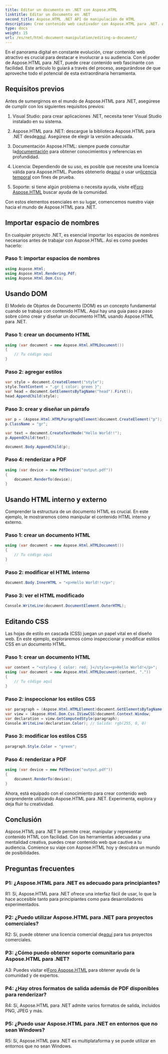 ```yaml
---
title: Editar un documento en .NET con Aspose.HTML
linktitle: Editar un documento en .NET
second_title: Aspose.HTML .NET API de manipulación de HTML
description: Cree contenido web cautivador con Aspose.HTML para .NET. Aprenda a manipular HTML, CSS y más.
type: docs
weight: 15
url: /es/net/html-document-manipulation/editing-a-document/
---
```


En el panorama digital en constante evolución, crear contenido web atractivo es crucial para destacar e involucrar a su audiencia. Con el poder de Aspose.HTML para .NET, puede crear contenido web fascinante con facilidad. Este artículo lo guiará a través del proceso, asegurándose de que aproveche todo el potencial de esta extraordinaria herramienta.

## Requisitos previos

Antes de sumergirnos en el mundo de Aspose.HTML para .NET, asegúrese de cumplir con los siguientes requisitos previos:

1. Visual Studio: para crear aplicaciones .NET, necesita tener Visual Studio instalado en su sistema.

2. Aspose.HTML para .NET: descargue la biblioteca Aspose.HTML para .NET desde[aquí](https://releases.aspose.com/html/net/). Asegúrese de elegir la versión adecuada.

3.  Documentación Aspose.HTML: siempre puede consultar la[documentación](https://reference.aspose.com/html/net/) para obtener conocimientos y referencias en profundidad.

4.  Licencia: Dependiendo de su uso, es posible que necesite una licencia válida para Aspose.HTML. Puedes obtenerlo de[aquí](https://purchase.aspose.com/buy) o usar un[licencia temporal](https://purchase.aspose.com/temporary-license/) con fines de prueba.

5.  Soporte: si tiene algún problema o necesita ayuda, visite el[Foro Aspose.HTML](https://forum.aspose.com/) buscar ayuda de la comunidad.

Con estos elementos esenciales en su lugar, comencemos nuestro viaje hacia el mundo de Aspose.HTML para .NET.

## Importar espacio de nombres

En cualquier proyecto .NET, es esencial importar los espacios de nombres necesarios antes de trabajar con Aspose.HTML. Así es como puedes hacerlo:

### Paso 1: importar espacios de nombres

```csharp
using Aspose.Html;
using Aspose.Html.Rendering.Pdf;
using Aspose.Html.Dom.Css;
```

## Usando DOM

El Modelo de Objetos de Documento (DOM) es un concepto fundamental cuando se trabaja con contenido HTML. Aquí hay una guía paso a paso sobre cómo crear y diseñar un documento HTML usando Aspose.HTML para .NET.

### Paso 1: crear un documento HTML

```csharp
using (var document = new Aspose.Html.HTMLDocument())
{
    // Tu código aquí
}
```

### Paso 2: agregar estilos

```csharp
var style = document.CreateElement("style");
style.TextContent = ".gr { color: green }";
var head = document.GetElementsByTagName("head").First();
head.AppendChild(style);
```

### Paso 3: crear y diseñar un párrafo

```csharp
var p = (Aspose.Html.HTMLParagraphElement)document.CreateElement("p");
p.ClassName = "gr";

var text = document.CreateTextNode("Hello World!!");
p.AppendChild(text);

document.Body.AppendChild(p);
```

### Paso 4: renderizar a PDF

```csharp
using (var device = new PdfDevice("output.pdf"))
{
    document.RenderTo(device);
}
```

## Usando HTML interno y externo

Comprender la estructura de un documento HTML es crucial. En este ejemplo, le mostraremos cómo manipular el contenido HTML interno y externo.

### Paso 1: crear un documento HTML

```csharp
using (var document = new Aspose.Html.HTMLDocument())
{
    // Tu código aquí
}
```

### Paso 2: modificar el HTML interno

```csharp
document.Body.InnerHTML = "<p>Hello World!!</p>";
```

### Paso 3: ver el HTML modificado

```csharp
Console.WriteLine(document.DocumentElement.OuterHTML);
```

## Editando CSS

Las hojas de estilo en cascada (CSS) juegan un papel vital en el diseño web. En este ejemplo, exploraremos cómo inspeccionar y modificar estilos CSS en un documento HTML.

### Paso 1: crear un documento HTML

```csharp
var content = "<style>p { color: red; }</style><p>Hello World!</p>";
using (var document = new Aspose.Html.HTMLDocument(content, "."))
{
    // Tu código aquí
}
```

### Paso 2: inspeccionar los estilos CSS

```csharp
var paragraph = (Aspose.Html.HTMLElement)document.GetElementsByTagName("p").First();
var view = (Aspose.Html.Dom.Css.IViewCSS)document.Context.Window;
var declaration = view.GetComputedStyle(paragraph);
Console.WriteLine(declaration.Color); // Salida: rgb(255, 0, 0)
```

### Paso 3: modificar los estilos CSS

```csharp
paragraph.Style.Color = "green";
```

### Paso 4: renderizar a PDF

```csharp
using (var device = new PdfDevice("output.pdf"))
{
    document.RenderTo(device);
}
```

Ahora, está equipado con el conocimiento para crear contenido web sorprendente utilizando Aspose.HTML para .NET. Experimenta, explora y deja fluir tu creatividad.

## Conclusión

Aspose.HTML para .NET le permite crear, manipular y representar contenido HTML con facilidad. Con las herramientas adecuadas y una mentalidad creativa, puedes crear contenido web que cautive a tu audiencia. Comience su viaje con Aspose.HTML hoy y descubra un mundo de posibilidades.

## Preguntas frecuentes

### P1: ¿Aspose.HTML para .NET es adecuado para principiantes?

R1: Sí, Aspose.HTML para .NET ofrece una interfaz fácil de usar, lo que la hace accesible tanto para principiantes como para desarrolladores experimentados.

### P2: ¿Puedo utilizar Aspose.HTML para .NET para proyectos comerciales?

 R2: Sí, puede obtener una licencia comercial de[aquí](https://purchase.aspose.com/buy) para tus proyectos comerciales.

### P3: ¿Cómo puedo obtener soporte comunitario para Aspose.HTML para .NET?

 A3: Puedes visitar el[Foro Aspose.HTML](https://forum.aspose.com/) para obtener ayuda de la comunidad y de expertos.

### P4: ¿Hay otros formatos de salida además de PDF disponibles para renderizar?

R4: Sí, Aspose.HTML para .NET admite varios formatos de salida, incluidos PNG, JPEG y más.

### P5: ¿Puedo usar Aspose.HTML para .NET en entornos que no sean Windows?

R5: Sí, Aspose.HTML para .NET es multiplataforma y se puede utilizar en entornos que no sean Windows.